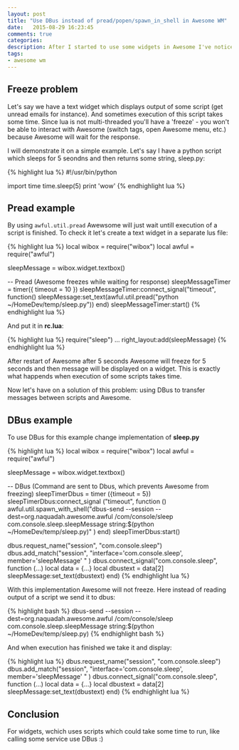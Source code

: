 ```yaml
---
layout: post
title: "Use DBus instead of pread/popen/spawn_in_shell in Awesome WM"
date:   2015-08-29 16:23:45
comments: true
categories:
description: After I started to use some widgets in Awesome I've noticed that sometimes it freezes for several seconds, so I cannot switch between tags or run 
tags: 
- awesome wm
---
```


## Freeze problem 

Let's say we have a text widget which displays output of some script (get unread emails for instance). And sometimes execution of this script takes some time. Since lua is not multi-threaded you'll have a 'freeze' - you won't be able to interact with Awesome (switch tags, open Awesome menu, etc.) because Awesome will wait for the response.

I will demonstrate it on a simple example. Let's say I have a python script which sleeps for 5 seondns and then returns some string, sleep.py:

{% highlight lua %}
#!/usr/bin/python

import time
time.sleep(5)
print 'wow'
{% endhighlight lua %}

## Pread example

By using `awful.util.pread` Awewsome will just wait untill execution of a script is finished. To check it let's create a text widget in a separate lus file:

{% highlight lua %}
local wibox = require("wibox")
local awful = require("awful")

sleepMessage = wibox.widget.textbox()

-- Pread (Awesome freezes  while waiting for response)
sleepMessageTimer = timer({ timeout = 10 })
sleepMessageTimer:connect_signal("timeout",
  function()
    sleepMessage:set_text(awful.util.pread("python ~/HomeDev/temp/sleep.py")) 
  end)
sleepMessageTimer:start()
{% endhighlight lua %}

And put it in **rc.lua**:

{% highlight lua %}
require("sleep")
...
right_layout:add(sleepMessage)
{% endhighlight lua %}

After restart of Awesome after 5 seconds Awesome will freeze for 5 seconds and then message will be displayed on a widget. This is exactly what happends when execution of some scripts takes time.

Now let's have on a solution of this problem: using DBus to transfer messages between scripts and Awesome.

## DBus example

To use DBus for this example change implementation of **sleep.py**

{% highlight lua %}
local wibox = require("wibox")
local awful = require("awful")

sleepMessage = wibox.widget.textbox()

-- DBus (Command are sent to Dbus, which prevents Awesome from freezing)
sleepTimerDbus = timer ({timeout = 5})
sleepTimerDbus:connect_signal ("timeout",
  function ()
    awful.util.spawn_with_shell("dbus-send --session --dest=org.naquadah.awesome.awful /com/console/sleep com.console.sleep.sleepMessage string:$(python ~/HomeDev/temp/sleep.py)" )
  end)
sleepTimerDbus:start()

dbus.request_name("session", "com.console.sleep")
dbus.add_match("session", "interface='com.console.sleep', member='sleepMessage' " )
dbus.connect_signal("com.console.sleep",
  function (...)
    local data = {...}
    local dbustext = data[2]
    sleepMessage:set_text(dbustext)
  end)
{% endhighlight lua %}

With this implementation Awesome will not freeze. Here instead of reading output of a script we send it to dbus: 

{% highlight bash %}
dbus-send --session --dest=org.naquadah.awesome.awful /com/console/sleep com.console.sleep.sleepMessage string:$(python ~/HomeDev/temp/sleep.py)
{% endhighlight bash %}

And when execution has finished we take it and display:

{% highlight lua %}
dbus.request_name("session", "com.console.sleep")
dbus.add_match("session", "interface='com.console.sleep', member='sleepMessage' " )
dbus.connect_signal("com.console.sleep",
  function (...)
    local data = {...}
    local dbustext = data[2]
    sleepMessage:set_text(dbustext)
  end)
{% endhighlight lua %}

## Conclusion

For widgets, wchich uses scripts which could take some time to run, like calling some service use DBus :)
